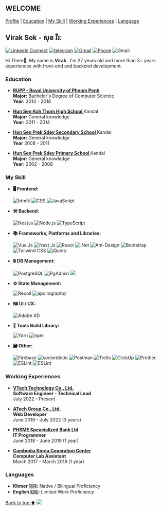 <!--
if you don't know how to print or save it just use this website 
https://md2pdf.netlify.app/

### Hi there 👋
** Thank to this guy >>
**rimsila/README.md** is a ✨ _special_ ✨ repository because its `README.md` (this file) appears on your GitHub profile.
-->

## WELCOME

[Profile](#welcome) | [Education](#education) | [My Skill](#my-skill) | [Working Experiences](#working-experiences) | [Language](#languages)

## Virak Sok - សុខ វីរៈ

[![LinkedIn Connect](https://img.shields.io/badge/LinkedIn-0077B5?logo=linkedin&logoColor=white)](https://www.linkedin.com/in/virak-sok-b51017206/)
[![telegram](https://img.shields.io/badge/Telegram-2CA5E0?style=for-the-square&logo=telegram&logoColor=ffffff)](https://t.me/r4kkie_27)
[![Gmail](https://img.shields.io/badge/%20-sokvirak1606@gmail.com-black?color=14171A&labelColor=ef5350&logo=gmail&logoColor=ffffff)](mailto:sokvirak1606@gmail.com?subject=From%20GitHub&cc=sokvirak1606@gmail&body=Hi,%20there.%20Found%20you%20from%20GitHub.)
[![Phone](https://img.shields.io/badge/Phone-+855_966883305-black?color=14171A&labelColor=blue&logoColor=ffffff)](tel:855319465222)
![Gmail](https://img.shields.io/badge/Address-St_255,Sangkat_Beoung_Salang,_Khan_Toul_Kork,_Phnom_Penh,_Cambodia-black?color=14171A&labelColor=ffcc80&logoColor=ffffff)

Hi There👋, My name is <b>Virak </b>. I'm 27 years old and more than 3+ years experiences with front-end and backend development.


### Education

- <b><a href="http://www.rupp.edu.kh/" target="_blank" > RUPP - Royal University of Phnom Penh
  </a> </b><br>
  <b>Major:</b> Bachelor's Degree of Computer Science <br/>
  <b>Year:</b> 2014 - 2018

- <b><a href="#" target="_blank" > Hun Sen Koh Thom High School
  </a> </b> Kandal<br>
  <b>Major:</b> General knowledge <br/>
  <b>Year:</b> 2011 - 2014
  
- <b><a href="#" target="_blank" > Hun Sen Prek Sdey Secondary School
  </a> </b> Kandal<br>
  <b>Major:</b> General knowledge <br/>
  <b>Year</b> 2008 - 2011
  
- <b><a href="#" target="_blank" > Hun Sen Prek Sdey Primary School
  </a> </b> Kandal<br>
  <b>Major:</b> General knowledge <br/>
  <b>Year:</b> 2002 - 2008


### My Skill

- <b>🖥 Frontend: </b>
  <p>
    <img alt="html5" src="https://img.shields.io/badge/-HTML5-E34F26?style=for-the-square&logo=html5&logoColor=white" />
    <img alt="CSS" src="https://img.shields.io/badge/-CSS3-1572B6?style=for-the-square&logo=CSS3&logoColor=white" />
    <img alt="JavaScript" src="https://img.shields.io/badge/-JavaScript-F7DF1E?style=for-the-square&logo=JavaScript&logoColor=white" />
  <p>
  
- <b>🛠 Backend: </b>
  <p>
    <img alt="NestJs" src="https://img.shields.io/badge/-NestJs-ea2845?style=for-the-square&logo=nestjs&logoColor=white" />
    <img alt="Node.js" src="https://img.shields.io/badge/-Node.js-339933?style=for-the-square&logo=Node.js&logoColor=white" />
    <img alt="TypeScript" src="https://img.shields.io/badge/-TypeScript-007ACC?style=for-the-square&logo=typescript&logoColor=white" />
  <p>
  
- <b> 📚 Frameworks, Platforms and Libraries: </b>
  <p>
    <img alt="Vue Js" src="https://img.shields.io/badge/Vue.js-35495E?style=for-the-square&logo=vuedotjs&logoColor=4FC08D " />
    <img alt="Next Js" src="https://img.shields.io/badge/Next-black?style=for-the-square&logo=next.js&logoColor=white" />
    <img alt="React" src="https://img.shields.io/badge/react-%2320232a.svg?style=for-the-square&logo=react&logoColor=%2361DAFB" />
    <img alt=".Net" src="https://img.shields.io/badge/.NET-5C2D91?style=for-the-square&logo=.net&logoColor=white" />
    <img alt="Ant-Design" src="https://img.shields.io/badge/-AntDesign-%230170FE?style=for-the-square&logo=ant-design&logoColor=white" />
    <img alt="Bootstrap" src="https://img.shields.io/badge/-Bootstrap-7952B3?style=for-the-square&logo=Bootstrap&logoColor=white" /> 
    <img alt="Tailwind CSS" src="https://img.shields.io/badge/-TailwindCSS-06B6D4?style=for-the-square&logo=TailwindCSS&logoColor=white" />
    <img alt="jQuery" src="https://img.shields.io/badge/-jQuery-0769AD?style=for-the-square&logo=jQuery&logoColor=white" />
  <p>
  
- <b>🔒 DB Management: </b>
  <p>
    <img alt="PostgreSQL" src="https://img.shields.io/badge/-PostgreSQL-4169E1?style=for-the-square&logo=PostgreSQL&logoColor=white" /> 
    <img alt="PgAdmin" src="https://img.shields.io/badge/-PgAdmin-4169E1?style=for-the-square&logo=PostgreSQL&logoColor=white" /> 
    <img src="https://img.shields.io/badge/Microsoft%20SQL%20Sever-CC2927?style=for-the-square&logo=microsoft%20sql%20server&logoColor=white" />
  <p>
  
- <b>⚙️ State Management: </b>
  <p>
    <img alt="Recoil" src="https://img.shields.io/badge/-Recoil-f52718?style=for-the-square&logo=recoil&logoColor=white" />
    <img alt="apollographql" src="https://img.shields.io/badge/-apollographql-311C87?style=for-the-square&logo=apollographql&logoColor=white" /> 
  <p>
- <b>🖼 UI / UX: </b>
  <p>
    <img alt="Adobe XD" src="https://img.shields.io/badge/Adobe%20XD-470137?style=for-the-square&logo=Adobe%20XD&logoColor=#FF61F6" /> 
  <p>

- <b>🧰 Tools Build Library: </b>
  <p>
    <img alt="Yarn" src="https://img.shields.io/badge/-Yarn-2C8EBB?style=for-the-square&logo=Yarn&logoColor=white" />
    <img alt="npm" src="https://img.shields.io/badge/NPM-%23000000.svg?style=for-the-square&logo=npm&logoColor=white" />
  <p>
  
 - <b>🗃️ Other: </b>
   <p>
    <img alt="Firebase" src="https://img.shields.io/badge/-Firebase-FFCA28?style=for-the-square&logo=Firebase&logoColor=white" />
    <img alt="socketdotio" src="https://img.shields.io/badge/-Socket.io-010101?style=for-the-square&logo=socketdotio&logoColor=white" /> 
    <img alt="Postman" src="https://img.shields.io/badge/-Postman-FF6C37?style=for-the-square&logo=Postman&logoColor=white" /> 
    <img alt="Trello" src="https://img.shields.io/badge/-Trello-0052CC?style=for-the-square&logo=Trello&logoColor=white" />
    <img alt="ClickUp" src="https://img.shields.io/static/v1?style=for-the-square&message=ClickUp&color=7B68EE&logo=ClickUp&logoColor=FFFFFF&label=" />
    <img alt="Prettier" src="https://img.shields.io/badge/-Prettier-F7B93E?style=for-the-square&logo=Prettier&logoColor=white" />
    <img alt="ESLint" src="https://img.shields.io/badge/-ESLint-4B32C3?style=for-the-square&logo=ESLint&logoColor=white" />
    <img alt="ESLint" src="https://img.shields.io/badge/-StyleLint-4B32C3?style=for-the-square&logo=StyleLint&logoColor=white" />
   <p>

### Working Experiences
     
- <b> <a target="_blank" href="https://vtech.one/" target="_blank" >VTech Technology Co., Ltd. 
  </a></b> <br>
  <b>Software Engineer - Technical Lead </b>
  <br/>July 2022 - Present

- <b> <a target="_blank" href="https://www.atech-it.com/" target="_blank" >ATech Group Co., Ltd.
  </a></b> <br>
  <b>Web Developer</b>
  <br/>June 2019 - July 2022 (3 years)
 
- <b> <a target="_blank" href="/" target="_blank" > PHSME Speacialized Bank Ltd
  </a></b> <br>
  <b>IT Programmer</b>
  <br/>June 2018 - June 2019 (1 year)
  
- <b> <a target="_blank" href="https://www.ckcc.edu.kh/" target="_blank" >Cambodia Korea Coperation Center
  </a></b> <br>
  <b>Computer Lab Assistant</b>
  <br/>March 2017 - March 2018 (1 year)

### Languages

- <b>Khmer   🇰🇭:</b> Native / Bilingual Proficiency
- <b>English 🇺🇸:</b> Limited Work Proficiency

</p>

[Back to top ⬆️](#welcome)
![](https://bit.ly/3VhK25o)
